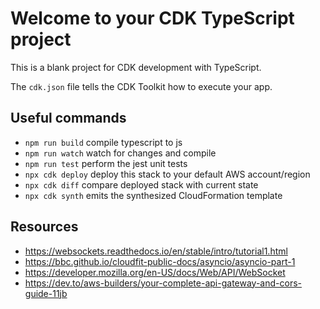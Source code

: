 # Welcome to your CDK TypeScript project

This is a blank project for CDK development with TypeScript.

The `cdk.json` file tells the CDK Toolkit how to execute your app.

## Useful commands

* `npm run build`   compile typescript to js
* `npm run watch`   watch for changes and compile
* `npm run test`    perform the jest unit tests
* `npx cdk deploy`  deploy this stack to your default AWS account/region
* `npx cdk diff`    compare deployed stack with current state
* `npx cdk synth`   emits the synthesized CloudFormation template

## Resources

* <https://websockets.readthedocs.io/en/stable/intro/tutorial1.html>
* <https://bbc.github.io/cloudfit-public-docs/asyncio/asyncio-part-1>
* <https://developer.mozilla.org/en-US/docs/Web/API/WebSocket>
* <https://dev.to/aws-builders/your-complete-api-gateway-and-cors-guide-11jb>
